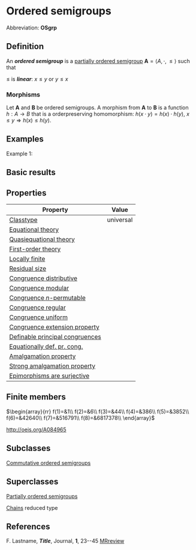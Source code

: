 # Ordered semigroups

Abbreviation: **OSgrp**

## Definition
An ***ordered semigroup*** is a [partially ordered semigroup](partially_ordered_semigroups.md) $\mathbf{A}=\langle A,\cdot,\le\rangle$ such that

$\le$ is ***linear***:  $x\le y\text{ or }y\le x$


### Morphisms
Let $\mathbf{A}$ and $\mathbf{B}$ be ordered semigroups. A morphism from $\mathbf{A}$ to $\mathbf{B}$ is a function $h:A\rightarrow B$ that is a orderpreserving homomorphism: 
$h(x \cdot y)=h(x) \cdot h(y)$, 
$x\le y\Longrightarrow h(x)\le h(y)$.


## Examples
Example 1: 

## Basic results


## Properties



|Property|Value|
|---|---|
|[Classtype](classtype.md)                        |universal  |
|[Equational theory](equational_theory.md)                | |
|[Quasiequational theory](quasiequational_theory.md)           | |
|[First-order theory](first-order_theory.md)               | |
|[Locally finite](locally_finite.md)                   | |
|[Residual size](residual_size.md)                    | |
|[Congruence distributive](congruence_distributive.md)          | |
|[Congruence modular](congruence_modular.md)               | |
|[Congruence $n$-permutable](congruence_$n$-permutable.md)        | |
|[Congruence regular](congruence_regular.md)               | |
|[Congruence uniform](congruence_uniform.md)               | |
|[Congruence extension property](congruence_extension_property.md)    | |
|[Definable principal congruences](definable_principal_congruences.md)  | |
|[Equationally def. pr. cong.](equationally_def._pr._cong..md)      | |
|[Amalgamation property](amalgamation_property.md)            | |
|[Strong amalgamation property](strong_amalgamation_property.md)     | |
|[Epimorphisms are surjective](epimorphisms_are_surjective.md)      | |

## Finite members
$\begin{array}{rr}
f(1)=&1\\
f(2)=&6\\
f(3)=&44\\
f(4)=&386\\
f(5)=&3852\\
f(6)=&42640\\
f(7)=&516791\\
f(8)=&6817378\\
\end{array}$

http://oeis.org/A084965

## Subclasses
[Commutative ordered semigroups](commutative_ordered_semigroups.md)


## Superclasses
[Partially ordered semigroups](partially_ordered_semigroups.md)

[Chains](chains.md) reduced type


## References


F. Lastname, ***Title***, Journal, **1**, 23--45 [MRreview](mrreviews.md) 



